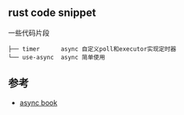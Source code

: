 ## rust code snippet

一些代码片段

```text
├── timer      async 自定义poll和executor实现定时器
└── use-async  async 简单使用
```

## 参考
* [async book](https://huangjj27.github.io/async-book/)